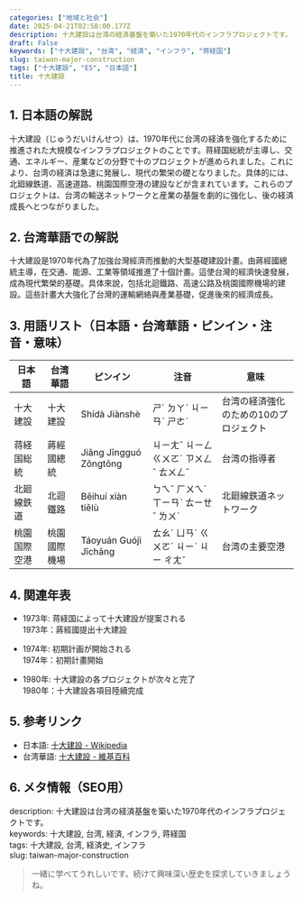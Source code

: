 ```yaml
---
categories: ["地域と社会"]
date: 2025-04-21T02:58:00.177Z
description: 十大建設は台湾の経済基盤を築いた1970年代のインフラプロジェクトです。
draft: False
keywords: ["十大建設", "台湾", "経済", "インフラ", "蒋経国"]
slug: taiwan-major-construction
tags: ["十大建設", "E5", "日本語"]
title: 十大建設
---
```




## 1. 日本語の解説  
十大建設（じゅうだいけんせつ）は、1970年代に台湾の経済を強化するために推進された大規模なインフラプロジェクトのことです。蒋経国総統が主導し、交通、エネルギー、産業などの分野で十のプロジェクトが進められました。これにより、台湾の経済は急速に発展し、現代の繁栄の礎となりました。具体的には、北廻線鉄道、高速道路、桃園国際空港の建設などが含まれています。これらのプロジェクトは、台湾の輸送ネットワークと産業の基盤を劇的に強化し、後の経済成長へとつながりました。

## 2. 台湾華語での解説  
十大建設是1970年代為了加強台灣經濟而推動的大型基礎建設計畫。由蔣經國總統主導，在交通、能源、工業等領域推進了十個計畫。這使台灣的經濟快速發展，成為現代繁榮的基礎。具体來說，包括北迴鐵路、高速公路及桃園國際機場的建設。這些計畫大大強化了台灣的運輸網絡與產業基礎，促進後來的經濟成長。

## 3. 用語リスト（日本語・台湾華語・ピンイン・注音・意味）  

| 日本語           | 台湾華語        | ピンイン    | 注音         | 意味                       |
|------------------|----------------|------------|--------------|----------------------------|
| 十大建設         | 十大建設       | Shídà Jiànshè | ㄕˊ ㄉㄚˋ ㄐㄧㄢˋ ㄕㄜˋ | 台湾の経済強化のための10のプロジェクト |
| 蒋経国総統       | 蔣經國總統     | Jiǎng Jīngguó Zǒngtǒng | ㄐㄧㄤˇ ㄐㄧㄥ ㄍㄨㄛˊ ㄗㄨㄥˇ ㄊㄨㄥˇ | 台湾の指導者                   |
| 北廻線鉄道       | 北迴鐵路       | Běihuí xiàn tiělù | ㄅㄟˇ ㄏㄨㄟˊ ㄒㄧㄢˋ ㄊㄧㄝˇ ㄌㄨˋ | 北廻線鉄道ネットワーク          |
| 桃園国際空港     | 桃園國際機場   | Táoyuán Guójì Jīchǎng | ㄊㄠˊ ㄩㄢˊ ㄍㄨㄛˊ ㄐㄧˋ ㄐㄧ ㄔㄤˇ | 台湾の主要空港                 |

## 4. 関連年表  

- 1973年: 蒋経国によって十大建設が提案される  
  1973年：蔣經國提出十大建設

- 1974年: 初期計画が開始される  
  1974年：初期計畫開始

- 1980年: 十大建設の各プロジェクトが次々と完了  
  1980年：十大建設各項目陸續完成

## 5. 参考リンク  

- 日本語: [十大建設 - Wikipedia](https://ja.wikipedia.org/wiki/%E5%8D%81%E5%A4%A7%E5%BB%BA%E8%A8%AD)
- 台湾華語: [十大建設 - 維基百科](https://zh.wikipedia.org/wiki/%E5%8D%81%E5%A4%A7%E5%BB%BA%E8%A8%AD)

## 6. メタ情報（SEO用）  
description: 十大建設は台湾の経済基盤を築いた1970年代のインフラプロジェクトです。  
keywords: 十大建設, 台湾, 経済, インフラ, 蒋経国  
tags: 十大建設, 台湾, 経済史, インフラ  
slug: taiwan-major-construction

> 一緒に学べてうれしいです。続けて興味深い歴史を探求していきましょうね。